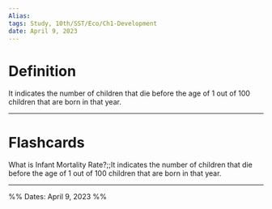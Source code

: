 ```yaml
---
Alias:
tags: Study, 10th/SST/Eco/Ch1-Development
date: April 9, 2023
---
```

# Definition
It indicates the number of children that die before the age of 1 out of 100 children that are born in that year.

---
# Flashcards

What is Infant Mortality Rate?;;It indicates the number of children that die before the age of 1 out of 100 children that are born in that year.
<!--SR:!2024-05-06,80,160-->

---

%%
Dates: April 9, 2023
%%